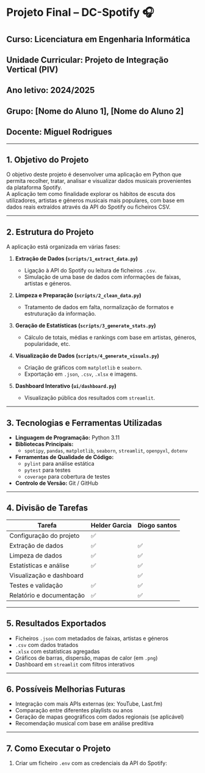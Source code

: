 # Projeto Final – DC-Spotify 🎧

## Curso: Licenciatura em Engenharia Informática  
## Unidade Curricular: Projeto de Integração Vertical (PIV)  
## Ano letivo: 2024/2025  
## Grupo: [Nome do Aluno 1], [Nome do Aluno 2]  
## Docente: Miguel Rodrigues  

---

## 1. Objetivo do Projeto

O objetivo deste projeto é desenvolver uma aplicação em Python que permita recolher, tratar, analisar e visualizar dados musicais provenientes da plataforma Spotify.  
A aplicação tem como finalidade explorar os hábitos de escuta dos utilizadores, artistas e géneros musicais mais populares, com base em dados reais extraídos através da API do Spotify ou ficheiros CSV.

---

## 2. Estrutura do Projeto

A aplicação está organizada em várias fases:

1. **Extração de Dados (`scripts/1_extract_data.py`)**  
   - Ligação à API do Spotify ou leitura de ficheiros `.csv`.
   - Simulação de uma base de dados com informações de faixas, artistas e géneros.

2. **Limpeza e Preparação (`scripts/2_clean_data.py`)**  
   - Tratamento de dados em falta, normalização de formatos e estruturação da informação.

3. **Geração de Estatísticas (`scripts/3_generate_stats.py`)**  
   - Cálculo de totais, médias e rankings com base em artistas, géneros, popularidade, etc.

4. **Visualização de Dados (`scripts/4_generate_visuals.py`)**  
   - Criação de gráficos com `matplotlib` e `seaborn`.
   - Exportação em `.json`, `.csv`, `.xlsx` e imagens.

5. **Dashboard Interativo (`ui/dashboard.py`)**  
   - Visualização pública dos resultados com `streamlit`.

---

## 3. Tecnologias e Ferramentas Utilizadas

- **Linguagem de Programação:** Python 3.11  
- **Bibliotecas Principais:**  
  - `spotipy`, `pandas`, `matplotlib`, `seaborn`, `streamlit`, `openpyxl`, `dotenv`  
- **Ferramentas de Qualidade de Código:**  
  - `pylint` para análise estática  
  - `pytest` para testes  
  - `coverage` para cobertura de testes  
- **Controlo de Versão:** Git / GitHub  

---

## 4. Divisão de Tarefas

| Tarefa                     | Helder Garcia    | Diogo santos     |
|----------------------------|------------------|------------------|
| Configuração do projeto    | ✅               |                 
| Extração de dados          | ✅               |     ✅                
| Limpeza de dados           | ✅               |      ✅                
| Estatísticas e análise     | ✅               |     ✅
| Visualização e dashboard   |                  |       ✅                
| Testes e validação         | ✅               |      ✅            
| Relatório e documentação   | ✅               |      ✅                

---

## 5. Resultados Exportados

- Ficheiros `.json` com metadados de faixas, artistas e géneros  
- `.csv` com dados tratados  
- `.xlsx` com estatísticas agregadas  
- Gráficos de barras, dispersão, mapas de calor (em `.png`)  
- Dashboard em `streamlit` com filtros interativos

---

## 6. Possíveis Melhorias Futuras

- Integração com mais APIs externas (ex: YouTube, Last.fm)  
- Comparação entre diferentes playlists ou anos  
- Geração de mapas geográficos com dados regionais (se aplicável)  
- Recomendação musical com base em análise preditiva

---

## 7. Como Executar o Projeto

1. Criar um ficheiro `.env` com as credenciais da API do Spotify:
